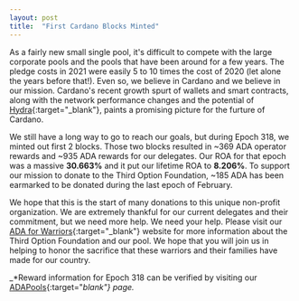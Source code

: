 ```yaml
---
layout: post
title:  "First Cardano Blocks Minted"
---
```

As a fairly new small single pool, it's difficult to compete with the large corporate pools and the pools that have been around for a few years.  The pledge costs in 2021 were easily 5 to 10 times the cost of 2020 (let alone the years before that!).  Even so, we believe in Cardano and we believe in our mission.  Cardano's recent growth spurt of wallets and smart contracts, along with the network performance changes and the potential of [Hydra](https://iohk.io/en/blog/posts/2022/02/03/implementing-hydra-heads-the-first-step-towards-the-full-hydra-vision/){:target="_blank"}, paints a promising picture for the furture of Cardano.   

We still have a long way to go to reach our goals, but during Epoch 318, we minted out first 2 blocks.  Those two blocks resulted in ~369 ADA operator rewards and ~935 ADA rewards for our delegates.  Our ROA for that epoch was a massive **30.663%** and it put our lifetime ROA to **8.206%**.  To support our mission to donate to the Third Option Foundation, ~185 ADA has been earmarked to be donated during the last epoch of February.

We hope that this is the start of many donations to this unique non-profit organization.  We are extremely thankful for our current delegates and their commitment, but we need more help.  We need your help.  Please visit our [ADA for Warriors](https://4wardpool.swiftcryptollc.com/){:target="_blank"} website for more information about the Third Option Foundation and our pool.  We hope that you will join us in helping to honor the sacrifice that these warriors and their families have made for our country.

_*Reward information for Epoch 318 can be verified by visiting our [ADAPools](https://adapools.org/pool/b6063f0f2fa05d98132f15defed4c69c06ea61451b4ea4cea0ce1b80#tab-rewards){:target="_blank"} page._